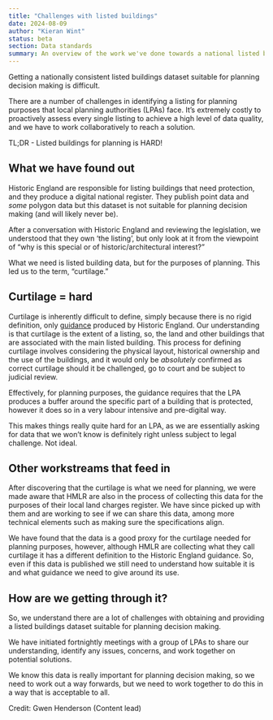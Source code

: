 ```yaml
---
title: "Challenges with listed buildings"
date: 2024-08-09
author: "Kieran Wint"
status: beta
section: Data standards
summary: An overview of the work we've done towards a national listed building dataset and the various challenges we still face.
---
```


Getting a nationally consistent listed buildings dataset suitable for planning decision making is difficult. 

There are a number of challenges in identifying a listing for planning purposes that local planning authorities (LPAs) face. It’s extremely costly to proactively assess every single listing to achieve a high level of data quality, and we have to work collaboratively to reach a solution. 

TL;DR - Listed buildings for planning is HARD!


## What we have found out

Historic England are responsible for listing buildings that need protection, and they produce a digital national register. They publish point data and *some* polygon data but this dataset is not suitable for planning decision making (and will likely never be).

After a conversation with Historic England and reviewing the legislation, we understood that they own ‘the listing’, but only look at it from the viewpoint of “why is this special or of historic/architectural interest?”

What we need is listed building data, but for the purposes of planning.
This led us to the term, “curtilage.”


## Curtilage = hard

Curtilage is inherently difficult to define, simply because there is no rigid definition, only [guidance](https://historicengland.org.uk/images-books/publications/listed-buildings-and-curtilage-advice-note-10/heag125-listed-buildings-and-curtilage/) produced by Historic England. Our understanding is that curtilage is the extent of a listing, so, the land and other buildings that are associated with the main listed building. 
This process for defining curtilage involves considering the physical layout, historical ownership and the use of the buildings, and it would only be *absolutely* confirmed as correct curtilage should it be challenged, go to court and be subject to judicial review. 

Effectively, for planning purposes, the guidance requires that the LPA produces a buffer around the specific part of a building that is protected, however it does so in a very labour intensive and pre-digital way.

This makes things really quite hard for an LPA, as we are essentially asking for data that we won’t know is definitely right unless subject to legal challenge. Not ideal.


## Other workstreams that feed in

After discovering that the curtilage is what we need for planning, we were made aware that HMLR are also in the process of collecting this data for the purposes of their local land charges register. We have since picked up with them and are working to see if we can share this data, among more technical elements such as making sure the specifications align. 

We have found that the data is a good proxy for the curtilage needed for planning purposes, however, although HMLR are collecting what they call curtilage it has a different definition to the Historic England guidance. So, even if this data is published we still need to understand how suitable it is and what guidance we need to give around its use.


## How are we getting through it?

So, we understand there are a lot of challenges with obtaining and providing a listed buildings dataset suitable for planning decision making. 

We have initiated fortnightly meetings with a group of LPAs to share our understanding, identify any issues, concerns, and work together on potential solutions. 

We know this data is really important for planning decision making, so we need to work out a way forwards, but we need to work together to do this in a way that is acceptable to all.

Credit: Gwen Henderson (Content lead) 
